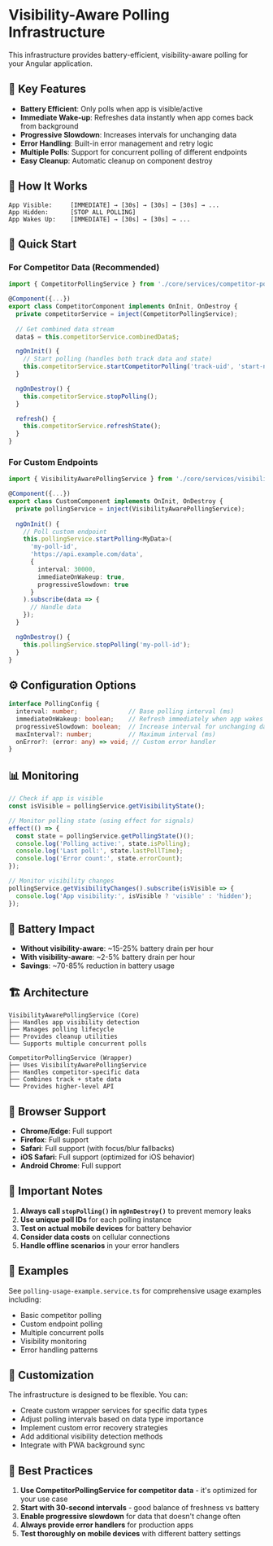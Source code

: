 # Visibility-Aware Polling Infrastructure

This infrastructure provides battery-efficient, visibility-aware polling for your Angular application.

## 🎯 Key Features

- **Battery Efficient**: Only polls when app is visible/active
- **Immediate Wake-up**: Refreshes data instantly when app comes back from background
- **Progressive Slowdown**: Increases intervals for unchanging data
- **Error Handling**: Built-in error management and retry logic
- **Multiple Polls**: Support for concurrent polling of different endpoints
- **Easy Cleanup**: Automatic cleanup on component destroy

## 📱 How It Works

```
App Visible:     [IMMEDIATE] → [30s] → [30s] → [30s] → ...
App Hidden:      [STOP ALL POLLING] 
App Wakes Up:    [IMMEDIATE] → [30s] → [30s] → ...
```

## 🚀 Quick Start

### For Competitor Data (Recommended)

```typescript
import { CompetitorPollingService } from './core/services/competitor-polling.service';

@Component({...})
export class CompetitorComponent implements OnInit, OnDestroy {
  private competitorService = inject(CompetitorPollingService);
  
  // Get combined data stream
  data$ = this.competitorService.combinedData$;

  ngOnInit() {
    // Start polling (handles both track data and state)
    this.competitorService.startCompetitorPolling('track-uid', 'start-number');
  }

  ngOnDestroy() {
    this.competitorService.stopPolling();
  }

  refresh() {
    this.competitorService.refreshState();
  }
}
```

### For Custom Endpoints

```typescript
import { VisibilityAwarePollingService } from './core/services/visibility-aware-polling.service';

@Component({...})
export class CustomComponent implements OnInit, OnDestroy {
  private pollingService = inject(VisibilityAwarePollingService);
  
  ngOnInit() {
    // Poll custom endpoint
    this.pollingService.startPolling<MyData>(
      'my-poll-id',
      'https://api.example.com/data',
      {
        interval: 30000,
        immediateOnWakeup: true,
        progressiveSlowdown: true
      }
    ).subscribe(data => {
      // Handle data
    });
  }

  ngOnDestroy() {
    this.pollingService.stopPolling('my-poll-id');
  }
}
```

## ⚙️ Configuration Options

```typescript
interface PollingConfig {
  interval: number;              // Base polling interval (ms)
  immediateOnWakeup: boolean;    // Refresh immediately when app wakes up
  progressiveSlowdown: boolean;  // Increase interval for unchanging data
  maxInterval?: number;          // Maximum interval (ms)
  onError?: (error: any) => void; // Custom error handler
}
```

## 📊 Monitoring

```typescript
// Check if app is visible
const isVisible = pollingService.getVisibilityState();

// Monitor polling state (using effect for signals)
effect(() => {
  const state = pollingService.getPollingState()();
  console.log('Polling active:', state.isPolling);
  console.log('Last poll:', state.lastPollTime);
  console.log('Error count:', state.errorCount);
});

// Monitor visibility changes
pollingService.getVisibilityChanges().subscribe(isVisible => {
  console.log('App visibility:', isVisible ? 'visible' : 'hidden');
});
```

## 🔋 Battery Impact

- **Without visibility-aware**: ~15-25% battery drain per hour
- **With visibility-aware**: ~2-5% battery drain per hour
- **Savings**: ~70-85% reduction in battery usage

## 🏗️ Architecture

```
VisibilityAwarePollingService (Core)
├── Handles app visibility detection
├── Manages polling lifecycle
├── Provides cleanup utilities
└── Supports multiple concurrent polls

CompetitorPollingService (Wrapper)
├── Uses VisibilityAwarePollingService
├── Handles competitor-specific data
├── Combines track + state data
└── Provides higher-level API
```

## 📱 Browser Support

- **Chrome/Edge**: Full support
- **Firefox**: Full support  
- **Safari**: Full support (with focus/blur fallbacks)
- **iOS Safari**: Full support (optimized for iOS behavior)
- **Android Chrome**: Full support

## 🚨 Important Notes

1. **Always call `stopPolling()` in `ngOnDestroy()`** to prevent memory leaks
2. **Use unique poll IDs** for each polling instance
3. **Test on actual mobile devices** for battery behavior
4. **Consider data costs** on cellular connections
5. **Handle offline scenarios** in your error handlers

## 📝 Examples

See `polling-usage-example.service.ts` for comprehensive usage examples including:
- Basic competitor polling
- Custom endpoint polling  
- Multiple concurrent polls
- Visibility monitoring
- Error handling patterns

## 🔧 Customization

The infrastructure is designed to be flexible. You can:
- Create custom wrapper services for specific data types
- Adjust polling intervals based on data type importance
- Implement custom error recovery strategies
- Add additional visibility detection methods
- Integrate with PWA background sync

## 🎯 Best Practices

1. **Use CompetitorPollingService for competitor data** - it's optimized for your use case
2. **Start with 30-second intervals** - good balance of freshness vs battery
3. **Enable progressive slowdown** for data that doesn't change often
4. **Always provide error handlers** for production apps
5. **Test thoroughly on mobile devices** with different battery settings
